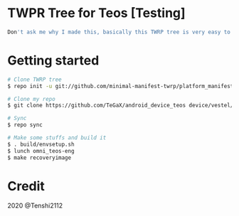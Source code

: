 # TWPR Tree for Teos [Testing]
```bash
Don't ask me why I made this, basically this TWRP tree is very easy to make and I want make it for someone who want make their own TWRP
````

# Getting started
```bash
# Clone TWRP tree
$ repo init -u git://github.com/minimal-manifest-twrp/platform_manifest_twrp_omni.git -b twrp-7.1

# Clone my repo
$ git clone https://github.com/TeGaX/android_device_teos device/vestel/teos

# Sync
$ repo sync

# Make some stuffs and build it
$ . build/envsetup.sh
$ lunch omni_teos-eng
$ make recoveryimage
```

# Credit
2020 @Tenshi2112
